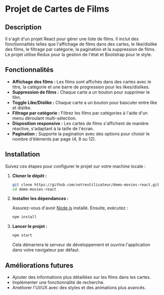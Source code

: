 # Projet de Cartes de Films

## Description

Il s'agit d'un projet React pour gérer une liste de films. Il inclut des fonctionnalités telles que l'affichage de films dans des cartes, le like/dislike des films, le filtrage par catégorie, la pagination et la suppression de films. Le projet utilise Redux pour la gestion de l'état et Bootstrap pour le style.

## Fonctionnalités

- **Affichage des films :** Les films sont affichés dans des cartes avec le titre, la catégorie et une barre de progression pour les likes/dislikes.
- **Suppression de films :** Chaque carte a un bouton pour supprimer le film.
- **Toggle Like/Dislike :** Chaque carte a un bouton pour basculer entre like et dislike.
- **Filtrage par catégorie :** Filtrez les films par catégories à l'aide d'un menu déroulant multi-sélection.
- **Disposition responsive :** Les cartes de films s'affichent de manière réactive, s'adaptant à la taille de l'écran.
- **Pagination :** Supporte la pagination avec des options pour choisir le nombre d'éléments par page (4, 8 ou 12).

## Installation

Suivez ces étapes pour configurer le projet sur votre machine locale :

1. **Cloner le dépôt :**

    ```bash
    git clone https://github.com/votreutilisateur/demo-movies-react.git
    cd demo-movies-react
    ```

2. **Installer les dépendances :**

   Assurez-vous d'avoir [Node.js](https://nodejs.org/) installé. Ensuite, exécutez :

    ```bash
    npm install
    ```

3. **Lancer le projet :**

    ```bash
    npm start
    ```

   Cela démarrera le serveur de développement et ouvrira l'application dans votre navigateur par défaut.


## Améliorations futures

- Ajouter des informations plus détaillées sur les films dans les cartes.
- Implémenter une fonctionnalité de recherche.
- Améliorer l'UI/UX avec des styles et des animations plus avancés.

